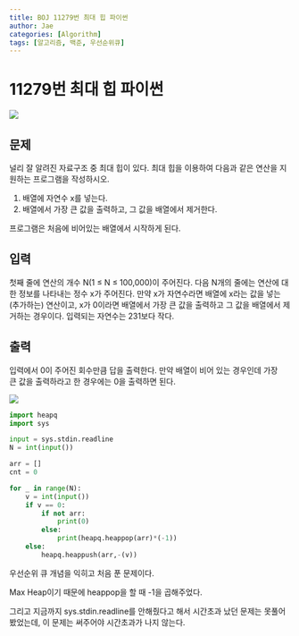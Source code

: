 ```yaml
---
title: BOJ 11279번 최대 힙 파이썬
author: Jae
categories: [Algorithm]
tags: [알고리즘, 백준, 우선순위큐]
---
```


# 11279번 최대 힙 파이썬

![](https://imagedelivery.net/v7-TZByhOiJbNM9RaUdzSA/fab12a0f-4e2b-42c5-55df-209f78925300/public)

## 문제

널리 잘 알려진 자료구조 중 최대 힙이 있다. 최대 힙을 이용하여 다음과 같은 연산을 지원하는 프로그램을 작성하시오.

1. 배열에 자연수 x를 넣는다.
2. 배열에서 가장 큰 값을 출력하고, 그 값을 배열에서 제거한다.

프로그램은 처음에 비어있는 배열에서 시작하게 된다.

## 입력

첫째 줄에 연산의 개수 N(1 ≤ N ≤ 100,000)이 주어진다. 다음 N개의 줄에는 연산에 대한 정보를 나타내는 정수 x가 주어진다. 만약 x가 자연수라면 배열에 x라는 값을 넣는(추가하는) 연산이고, x가 0이라면 배열에서 가장 큰 값을 출력하고 그 값을 배열에서 제거하는 경우이다. 입력되는 자연수는 231보다 작다.

## 출력

입력에서 0이 주어진 회수만큼 답을 출력한다. 만약 배열이 비어 있는 경우인데 가장 큰 값을 출력하라고 한 경우에는 0을 출력하면 된다.

![](https://imagedelivery.net/v7-TZByhOiJbNM9RaUdzSA/fb9c1987-fc54-4e41-2c8a-443918d38800/public)

```python
import heapq
import sys

input = sys.stdin.readline
N = int(input())

arr = []
cnt = 0

for _ in range(N):
    v = int(input())
    if v == 0:
        if not arr:
            print(0)
        else:
            print(heapq.heappop(arr)*(-1))
    else:
        heapq.heappush(arr,-(v))
```

우선순위 큐 개념을 익히고 처음 푼 문제이다.

Max Heap이기 때문에 heappop을 할 때 -1을 곱해주었다.

그리고 지금까지 sys.stdin.readline를 안해줬다고 해서 시간초과 났던 문제는 못풀어봤었는데, 이 문제는 써주어야 시간초과가 나지 않는다.
